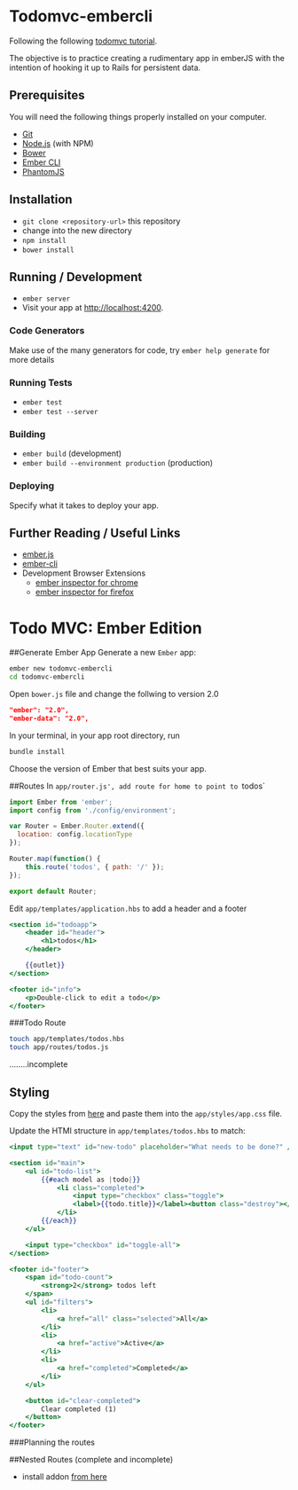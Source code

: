 # Todomvc-embercli

Following the following [todomvc tutorial](http://www.thetechcofounder.com/getting-started-with-ember-js-using-ember-cli/).

The objective is to practice creating a rudimentary app in emberJS with the intention of hooking it up to Rails for persistent data.

## Prerequisites

You will need the following things properly installed on your computer.

* [Git](http://git-scm.com/)
* [Node.js](http://nodejs.org/) (with NPM)
* [Bower](http://bower.io/)
* [Ember CLI](http://www.ember-cli.com/)
* [PhantomJS](http://phantomjs.org/)

## Installation

* `git clone <repository-url>` this repository
* change into the new directory
* `npm install`
* `bower install`

## Running / Development

* `ember server`
* Visit your app at [http://localhost:4200](http://localhost:4200).

### Code Generators

Make use of the many generators for code, try `ember help generate` for more details

### Running Tests

* `ember test`
* `ember test --server`

### Building

* `ember build` (development)
* `ember build --environment production` (production)

### Deploying

Specify what it takes to deploy your app.

## Further Reading / Useful Links

* [ember.js](http://emberjs.com/)
* [ember-cli](http://www.ember-cli.com/)
* Development Browser Extensions
  * [ember inspector for chrome](https://chrome.google.com/webstore/detail/ember-inspector/bmdblncegkenkacieihfhpjfppoconhi)
  * [ember inspector for firefox](https://addons.mozilla.org/en-US/firefox/addon/ember-inspector/)

# Todo MVC: Ember Edition

##Generate Ember App
Generate a new `Ember` app:
```zsh
ember new todomvc-embercli
cd todomvc-embercli
```
Open `bower.js` file and change the follwing to version 2.0
```json
"ember": "2.0",
"ember-data": "2.0",
```

In your terminal, in your app root directory, run
```zsh
bundle install
```
Choose the version of Ember that best suits your app.

##Routes
In `app/router.js', add route for home to point to `todos`
```javascript
import Ember from 'ember';  
import config from './config/environment';

var Router = Ember.Router.extend({  
  location: config.locationType
});

Router.map(function() {  
    this.route('todos', { path: '/' });
});

export default Router;  
```

Edit `app/templates/application.hbs` to add a header and a footer
```hbs
<section id="todoapp">  
    <header id="header">
        <h1>todos</h1>
    </header>

    {{outlet}}
</section>

<footer id="info">  
    <p>Double-click to edit a todo</p>
</footer> 
```

###Todo Route
```zsh
touch app/templates/todos.hbs
touch app/routes/todos.js
```
........incomplete
## Styling
Copy the styles from [here](https://raw.githubusercontent.com/brownie3003/ember-cli-todo-mvc/master/app/styles/app.css) and paste them into the `app/styles/app.css` file.

Update the HTMl structure in `app/templates/todos.hbs` to match:
```hbs
<input type="text" id="new-todo" placeholder="What needs to be done?" />

<section id="main">  
    <ul id="todo-list">
        {{#each model as |todo|}}
            <li class="completed">
                <input type="checkbox" class="toggle">
                <label>{{todo.title}}</label><button class="destroy"></button>
            </li>
        {{/each}}
    </ul>

    <input type="checkbox" id="toggle-all">
</section>

<footer id="footer">  
    <span id="todo-count">
        <strong>2</strong> todos left
    </span>
    <ul id="filters">
        <li>
            <a href="all" class="selected">All</a>
        </li>
        <li>
            <a href="active">Active</a>
        </li>
        <li>
            <a href="completed">Completed</a>
        </li>
    </ul>

    <button id="clear-completed">
        Clear completed (1)
    </button>
</footer> 
```

###Planning the routes

##Nested Routes (complete and incomplete)
* install addon [from here](https://github.com/ember-data/ember-data-filter)